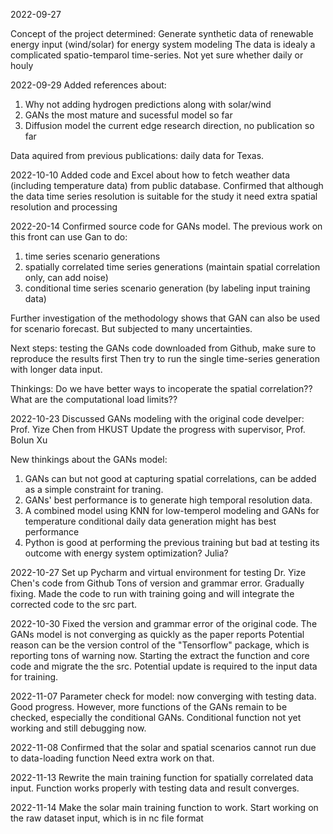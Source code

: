 2022-09-27

Concept of the project determined:
Generate synthetic data of renewable energy input (wind/solar) for energy system modeling
The data is idealy a complicated spatio-temparol time-series. Not yet sure whether daily or houly


2022-09-29
Added references about:
1. Why not adding hydrogen predictions along with solar/wind
2. GANs the most mature and sucessful model so far
3. Diffusion model the current edge research direction, no publication so far

Data aquired from previous publications: daily data for Texas.

2022-10-10
Added code and Excel about how to fetch weather data 
(including temperature data) from public database.
Confirmed that although the data time series resolution is suitable for the study
it need extra spatial resolution and processing

2022-20-14
Confirmed source code for GANs model.
The previous work on this front can use Gan to do:
1. time series scenario generations
2. spatially correlated time series generations (maintain spatial correlation only, can add noise)
3. conditional time series scenario generation (by labeling input training data)

Further investigation of the methodology shows that GAN can also be used for scenario forecast.
But subjected to many uncertainties.

Next steps:
testing the GANs code downloaded from Github, make sure to reproduce the results first
Then try to run the single time-series generation with longer data input.

Thinkings:
Do we have better ways to incoperate the spatial correlation??
What are the computational load limits??

2022-10-23
Discussed GANs modeling with the original code develper: Prof. Yize Chen from HKUST
Update the progress with supervisor, Prof. Bolun Xu

New thinkings about the GANs model:
1. GANs can but not good at capturing spatial correlations, can be added as a simple constraint for traning.
2. GANs' best performance is to generate high temporal resolution data.
3. A combined model using KNN for low-temperol modeling and GANs for temperature conditional daily data generation might has best performance
4. Python is good at performing the previous training but bad at testing its outcome with energy system optimization? Julia?

2022-10-27
Set up Pycharm and virtual environment for testing Dr. Yize Chen's code from Github
Tons of version and grammar error. Gradually fixing.
Made the code to run with training going and will integrate the corrected code to the src part.

2022-10-30
Fixed the version and grammar error of the original code.
The GANs model is not converging as quickly as the paper reports
Potential reason can be the version control of the "Tensorflow" package, which is reporting tons of warning now.
Starting the extract the function and core code and migrate the the src.
Potential update is required to the input data for training.

2022-11-07
Parameter check for model: now converging with testing data. Good progress.
However, more functions of the GANs remain to be checked, especially the conditional GANs.
Conditional function not yet working and still debugging now.

2022-11-08
Confirmed that the solar and spatial scenarios cannot run due to data-loading function
Need extra work on that.

2022-11-13
Rewrite the main training function for spatially correlated data input.
Function works properly with testing data and result converges.

2022-11-14
Make the solar main training function to work.
Start working on the raw dataset input, which is in nc file format
